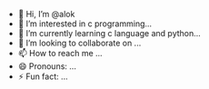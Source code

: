 - 👋 Hi, I’m @alok
- 👀 I’m interested in c programming...
- 🌱 I’m currently learning c language and python...
- 💞️ I’m looking to collaborate on ...
- 📫 How to reach me ...
- 😄 Pronouns: ...
- ⚡ Fun fact: ...

<!---
9709815332/9709815332 is a ✨ special ✨ repository because its `README.md` (this file) appears on your GitHub profile.
You can click the Preview link to take a look at your changes.
--->
